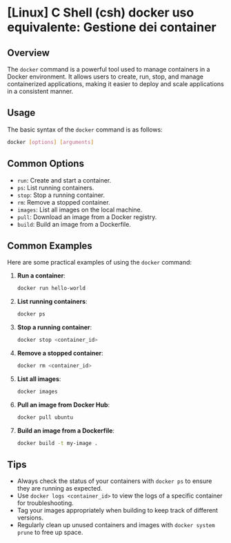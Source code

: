 # [Linux] C Shell (csh) docker uso equivalente: Gestione dei container

## Overview
The `docker` command is a powerful tool used to manage containers in a Docker environment. It allows users to create, run, stop, and manage containerized applications, making it easier to deploy and scale applications in a consistent manner.

## Usage
The basic syntax of the `docker` command is as follows:

```bash
docker [options] [arguments]
```

## Common Options
- `run`: Create and start a container.
- `ps`: List running containers.
- `stop`: Stop a running container.
- `rm`: Remove a stopped container.
- `images`: List all images on the local machine.
- `pull`: Download an image from a Docker registry.
- `build`: Build an image from a Dockerfile.

## Common Examples
Here are some practical examples of using the `docker` command:

1. **Run a container**:
   ```bash
   docker run hello-world
   ```

2. **List running containers**:
   ```bash
   docker ps
   ```

3. **Stop a running container**:
   ```bash
   docker stop <container_id>
   ```

4. **Remove a stopped container**:
   ```bash
   docker rm <container_id>
   ```

5. **List all images**:
   ```bash
   docker images
   ```

6. **Pull an image from Docker Hub**:
   ```bash
   docker pull ubuntu
   ```

7. **Build an image from a Dockerfile**:
   ```bash
   docker build -t my-image .
   ```

## Tips
- Always check the status of your containers with `docker ps` to ensure they are running as expected.
- Use `docker logs <container_id>` to view the logs of a specific container for troubleshooting.
- Tag your images appropriately when building to keep track of different versions.
- Regularly clean up unused containers and images with `docker system prune` to free up space.